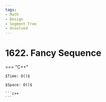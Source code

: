 ```yaml
---
tags:
- Math
- Design
- Segment Tree
- Unsolved
---
```



# 1622. Fancy Sequence

=== "C++"

    $Time: O()$

    $Space: O()$

    ```c++
    ```
